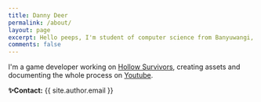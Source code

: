 ```yaml
---
title: Danny Deer
permalink: /about/
layout: page
excerpt: Hello peeps, I'm student of computer science from Banyuwangi, living in Jogjakarta. This blog for documentation about my programming journey, running on jekyll, hosting on netlify and using my own simple theme.
comments: false
---
```


I'm a game developer working on <a href="https://store.steampowered.com/app/2285940/Hollow_Survivors" target="_blank" rel="noopener">Hollow Survivors</a>, creating assets and documenting the whole process on <a href="https://www.youtube.com/channel/UC_SVVfhirQ8l9F-3O-EL9Hg" target="_blank" rel="noopener">Youtube</a>. 

**✨Contact:** {{ site.author.email }}

<!-- You can [report](http://github.com/piharpi/jekyll-klise/issues/new) if there is an broken link(s) or somethings else. -->
<!-- 
**may u needs ✨**

- {{ site.author.email }}
- github.com/{{ site.author.github }} -->
